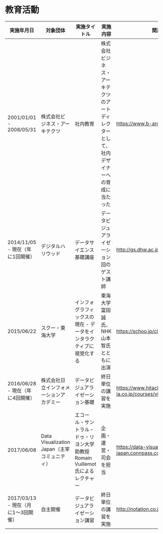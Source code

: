 # 教育活動


実施年月日 | 対象団体 | 実施タイトル | 実施内容 | 関連ページ
-------- | --------- | --------- | --------- | ---------
2001/01/01 - 2008/05/31 | 株式会社ビジネス・アーキテクツ | 社内教育 | 株式会社ビジネス・アーキテクツのアートディレクターとして、社内デザイナーへの育成に当たった | https://www.b-architects.com/
2014/11/05 - 現在（年に1回開催） | デジタルハリウッド | データサイエンス基礎講座 | データビジュアライゼーション回のゲスト講師 | http://gs.dhw.ac.jp/education/curriculum/
2015/06/22 | スクー・東海大学 | インフォグラフィックスの現在 - データをインタラクティブに視覚化する | 東海大学 富田誠氏、NHK 山本智氏とともに出演 | https://schoo.jp/class/2050
2016/06/28 - 現在（年に4回開催） | 株式会社日立インフォメーションアカデミー | データビジュアライゼーション基礎 | 終日単位の講習を実施 | https://www.hitachi-ia.co.jp/courses/view/DBJ100/4
2017/06/08 | Data Visualization Japan（主宰コミュニティ） | エコール・サントラル・ドゥ・リヨン大学 助教授 Romain Vuillemot氏によるレクチャー | 企画・運営・司会を担当 | https://data-visualization-japan.connpass.com/event/56628/
2017/03/13 - 現在（月に1〜3回開催） | 自主開催 | データビジュアライゼーション講習 | 終日単位の講習を実施 | http://notation.co.jp/lectures/dv-school/